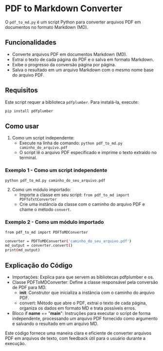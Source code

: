 
# PDF to Markdown Converter

O `pdf_to_md.py` é um script Python para converter arquivos PDF em documentos no formato Markdown (MD).

## Funcionalidades

- Converte arquivos PDF em documentos Markdown (MD).
- Extrai o texto de cada página do PDF e o salva em formato Markdown.
- Exibe o progresso da conversão página por página.
- Salva o resultado em um arquivo Markdown com o mesmo nome base do arquivo PDF.

## Requisitos

Este script requer a biblioteca `pdfplumber`. Para instalá-la, execute:

```bash
pip install pdfplumber
```


## Como usar

1. Como um script independente:
   - Execute na linha de comando: `python pdf_to_md.py caminho_do_arquivo.pdf`
   - O script lê o arquivo PDF especificado e imprime o texto extraído no terminal.

### Exemplo 1 - Como um script independente

```bash
python pdf_to_md.py caminho_do_seu_arquivo.pdf
```

2. Como um módulo importado:
   - Importe a classe em seu script: `from pdf_to_md import PDFToTxtConverter`
   - Crie uma instância da classe com o caminho do arquivo PDF e chame o método `convert`.

### Exemplo 2 - Como um módulo importado

```bash
from pdf_to_md import PDFToMDConverter

converter = PDFToMDConverter('caminho_do_seu_arquivo.pdf')
md_output = converter.convert()
print(md_output)
```


## Explicação do Código

- Importações: Explica para que servem as bibliotecas pdfplumber e os.
- Classe PDFToMDConverter: Define a classe responsável pela conversão de PDF para MD.
  - __init__: Construtor que inicializa a instância com o caminho do arquivo PDF.
  - convert: Método que abre o PDF, extrai o texto de cada página, organiza os dados em formato MD e trata possíveis erros.
 - Bloco if __name__ == "__main__": Instruções para executar o script de forma independente, processando um arquivo PDF fornecido como argumento e salvando o resultado em um arquivo MD.

Este código fornece uma maneira clara e eficiente de converter arquivos PDF em arquivos de texto, com feedback útil para o usuário durante a execução.
